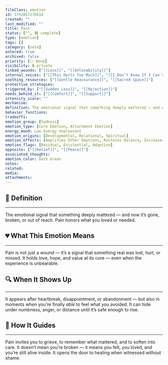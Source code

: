 ```yaml
---
fileClass: emotion
id: 1752057276614
created: ""
last_modified: ""
title: Pain
status: ["", 🟩 complete]
type: [emotion]
tags: []
category: [note]
entered: true
archived: false
priority: [⚪ None]
visibility: 🔒 private
linked_wounds: ["[[Loss]]", "[[Unlovability]]"]
internal_voices: ["[[This Hurts Too Much]]", "[[I Don’t Know If I Can Survive This]]"]
soothing_resources: ["[[Gentle Reassurance]]", "[[Sacred Space]]"]
protective_strategies: 
triggered_by: ["[[Sudden Loss]]", "[[Rejection]]"]
needs_behind_it: ["[[Comfort]]", "[[Support]]"]
intensity_scale: ""
mechanism: 
definition: The emotional signal that something deeply mattered — and now it’s gone, broken, or out of reach. Pain honors what you loved or needed.
behavior_functions: 
tradeoffs: 
emotion_group: [Sadness]
emotion_type: [Core Emotion, Attachment Emotion]
energy_mood: Low Energy Unpleasant
emotion_origins: [Developmental, Relational, Spiritual]
emotion_effects: [Amplifies Other Emotions, Restores Balance, Increases Vulnerability]
emotion_flags: [Residual, Existential, Adaptive]
opposite: ["[[Relief]]", "[[Peace]]"]
associated_thoughts: 
emotion_color: Dark Green
notes: 
related: 
media: 
attachments: 
---
```


## 🧾 Definition
---
The emotional signal that something deeply mattered — and now it’s gone, broken, or out of reach. Pain honors what you loved or needed.

## 💔 What This Emotion Means
---
Pain is not just a wound — it’s a signal that something real was lost, hurt, or missed.
It holds love, hope, and value at its core — even when the experience is unbearable.

## 🔍 When It Shows Up
---
It appears after heartbreak, disappointment, or abandonment — but also in moments when you're finally *able* to feel what you avoided.
It can hide under numbness, anger, or distance until it’s safe enough to rise.

## 🧭 How It Guides
---
Pain invites you to grieve, to remember what mattered, and to soften into care.
It doesn’t mean you’re broken — it means you felt, you loved, and you’re still alive inside.
It opens the door to healing when witnessed without shame.
